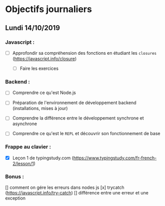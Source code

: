 # Objectifs journaliers

## Lundi 14/10/2019

### Javascript : 

* [ ] Approfondir sa compréhension des fonctions en étudiant les `closures` (https://javascript.info/closure)
  * [ ] Faire les exercices


### Backend : 

* [ ] Comprendre ce qu'est Node.js
* [ ] Préparation de l'environnement de développement backend (installations, mises à jour)
* [ ] Comprendre la différence entre le développement synchrone et asynchrone
* [ ] Comprendre ce qu'est le `REPL` et découvrir son fonctionnement de base


### Frappe au clavier :

* [x] Leçon 1 de typingstudy.com (https://www.typingstudy.com/fr-french-2/lesson/1)

### Bonus : 

[] comment on gére les erreurs dans nodes js 
[x] trycatch (https://javascript.info/try-catch)
[] différence entre une erreur et une exception 
